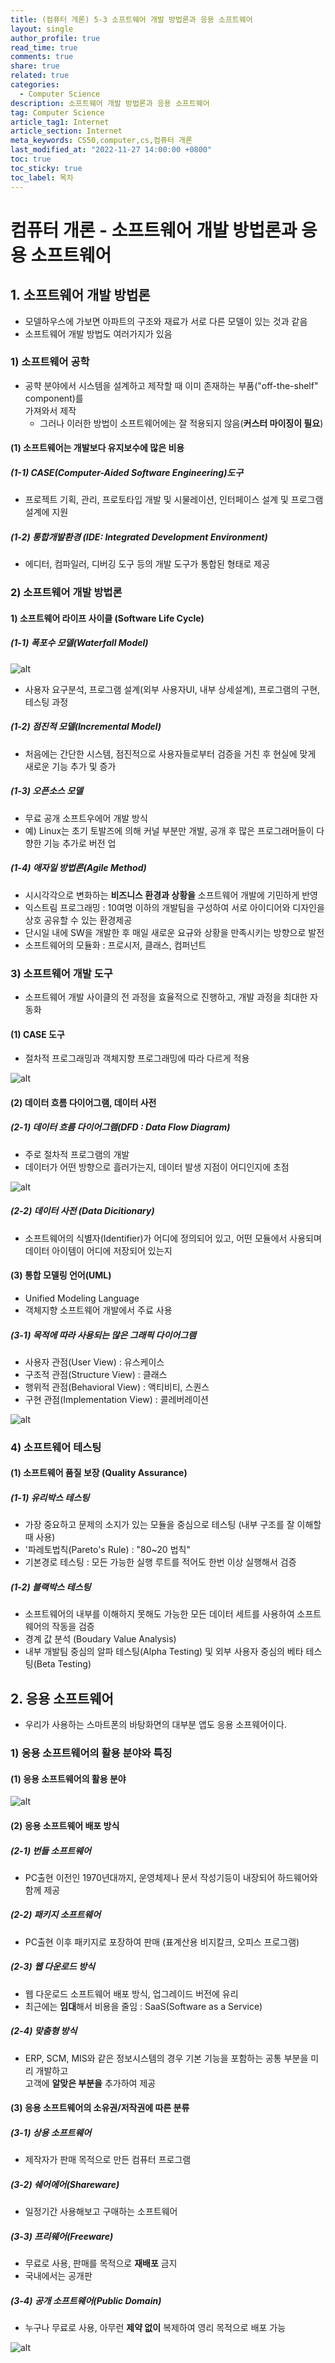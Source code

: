 ```yaml
---
title: (컴퓨터 개론) 5-3 소프트웨어 개발 방법론과 응용 소프트웨어
layout: single
author_profile: true
read_time: true
comments: true
share: true
related: true
categories:
  - Computer Science
description: 소프트웨어 개발 방법론과 응용 소프트웨어
tag: Computer Science
article_tag1: Internet
article_section: Internet
meta_keywords: CS50,computer,cs,컴퓨터 개론
last_modified_at: "2022-11-27 14:00:00 +0800"
toc: true
toc_sticky: true
toc_label: 목차
---
```


# 컴퓨터 개론 - 소프트웨어 개발 방법론과 응용 소프트웨어

## 1. 소프트웨어 개발 방법론

- 모델하우스에 가보면 아파트의 구조와 재료가 서로 다른 모델이 있는 것과 같음
- 소프트웨어 개발 방법도 여러가지가 있음

### 1) 소프트웨어 공학

- 공햑 분야에서 시스템을 설계하고 제작할 때 이미 존재하는 부품("off-the-shelf" component)를  
  가져와서 제작
  - 그러나 이러한 방법이 소프트웨어에는 잘 적용되지 않음(**커스터 마이징이 필요**)

#### (1) 소프트웨어는 개발보다 유지보수에 많은 비용

##### (1-1) CASE(Computer-Aided Software Engineering)도구

- 프로젝트 기획, 관리, 프로토타입 개발 및 시물레이션, 인터페이스 설계 및 프로그램 설계에 지원

##### (1-2) 통합개발환경 (IDE: Integrated Development Environment)

- 에디터, 컴파일러, 디버깅 도구 등의 개발 도구가 통합된 형태로 제공

### 2) 소프트웨어 개발 방법론

#### 1) 소프트웨어 라이프 사이클 (Software Life Cycle)

##### (1-1) 폭포수 모델(Waterfall Model)

![alt](/assets/images/post/ComputerStudy/257.png)

- 사용자 요구분석, 프로그램 설계(외부 사용자UI, 내부 상세설계), 프로그램의 구현, 테스팅 과정

##### (1-2) 점진적 모델(Incremental Model)

- 처음에는 간단한 시스템, 점진적으로 사용자들로부터 검증을 거친 후 현실에 맞게 새로운 기능 추가 및 증가

##### (1-3) 오픈소스 모델

- 무료 공개 소프트우에어 개발 방식
- 예) Linux는 초기 토발즈에 의해 커널 부분만 개발, 공개 후 많은 프로그래머들이 다향한 기능 추가로 버전 업

##### (1-4) 애자일 방법론(Agile Method)

- 시시각각으로 변화하는 **비즈니스 환경과 상황을** 소프트웨어 개발에 기민하게 반영
- 익스트림 프로그래밍 : 10여명 이하의 개발팀을 구성하여 서로 아이디어와 디자인을 상호 공유할 수 있는 환경제공
- 단시일 내에 SW을 개발한 후 매일 새로운 요규와 상황을 만족시키는 방향으로 발전
- 소프트웨어의 모듈화 : 프로시저, 클래스, 컴퍼넌트

### 3) 소프트웨어 개발 도구

- 소프트웨어 개발 사이클의 전 과정을 효율적으로 진행하고, 개발 과정을 최대한 자동화

#### (1) CASE 도구

- 절차적 프로그래밍과 객체지향 프로그래밍에 따라 다르게 적용

![alt](/assets/images/post/ComputerStudy/258.png)

#### (2) 데이터 흐름 다이어그램, 데이터 사전

##### (2-1) 데이터 흐름 다이어그램(DFD : Data Flow Diagram)

- 주로 절차적 프로그램의 개발
- 데이터가 어떤 방향으로 흘러가는지, 데이터 발생 지점이 어디인지에 초점

![alt](/assets/images/post/ComputerStudy/259.png)

##### (2-2) 데이터 사전 (Data Dicitionary)

- 소프트웨어의 식별자(Identifier)가 어디에 정의되어 있고, 어떤 모듈에서 사용되며  
  데이터 아이템이 어디에 저장되어 있는지

#### (3) 통합 모델링 언어(UML)

- Unified Modeling Language
- 객체지향 소프트웨어 개발에서 주료 사용

##### (3-1) 목적에 따라 사용되는 많은 그래픽 다이어그램

- 사용자 관점(User View) : 유스케이스
- 구조적 관점(Structure View) : 클래스
- 행위적 관점(Behavioral View) : 액티비티, 스퀀스
- 구현 관점(Implementation View) : 콜레버레이션

![alt](/assets/images/post/ComputerStudy/260.png)

### 4) 소프트웨어 테스팅

#### (1) 소프트웨어 품질 보장 (Quality Assurance)

##### (1-1) 유리박스 테스팅

- 가장 중요하고 문제의 소지가 있는 모듈을 중심으로 테스팅 (내부 구조를 잘 이해할 때 사용)
- '파레토법칙(Pareto's Rule) : "80~20 법칙"
- 기본경로 테스팅 : 모든 가능한 실행 루트를 적어도 한번 이상 실행해서 검증

##### (1-2) 블랙박스 테스팅

- 소프트웨어의 내부를 이해하지 못해도 가능한 모든 데이터 세트를 사용하여 소프트웨어의 작동을 검증
- 경계 값 분석 (Boudary Value Analysis)
- 내부 개발팀 중심의 알파 테스팅(Alpha Testing) 및 외부 사용자 중심의 베타 테스팅(Beta Testing)

## 2. 응용 소프트웨어

- 우리가 사용하는 스마트폰의 바탕화면의 대부분 앱도 응용 소프웨어이다.

### 1) 응용 소프트웨어의 활용 분야와 특징

#### (1) 응용 소프트웨어의 활용 분야

![alt](/assets/images/post/ComputerStudy/261.png)

#### (2) 응용 소프트웨어 배포 방식

##### (2-1) 번들 소프트웨어

- PC출현 이전인 1970년대까지, 운영체제나 문서 작성기등이 내장되어 하드웨어와 함께 제공

##### (2-2) 패키지 소프트웨어

- PC출현 이후 패키지로 포장하여 판매 (표계산용 비지칼크, 오피스 프로그램)

##### (2-3) 웹 다운로드 방식

- 웹 다운로드 소프트웨어 배포 방식, 업그레이드 버전에 유리
- 최근에는 **임대**해서 비용을 줄임 : SaaS(Software as a Service)

##### (2-4) 맞춤형 방식

- ERP, SCM, MIS와 같은 정보시스템의 경우 기본 기능을 포함하는 공통 부분을 미리 개발하고  
  고객에 **알맞은 부분을** 추가하여 제공

#### (3) 응용 소프트웨어의 소유권/저작권에 따른 분류

##### (3-1) 상용 소프트웨어

- 제작자가 판매 목적으로 만든 컴퓨터 프로그램

##### (3-2) 쉐어에어(Shareware)

- 일정기간 사용해보고 구매하는 소프트웨어

##### (3-3) 프리웨어(Freeware)

- 무료로 사용, 판매를 목적으로 **재배포** 금지
- 국내에서는 공개판

##### (3-4) 공개 소프트웨어(Public Domain)

- 누구나 무료로 사용, 아무런 **제약 없이** 복제하여 영리 목적으로 배포 가능

![alt](/assets/images/post/ComputerStudy/262.png)
